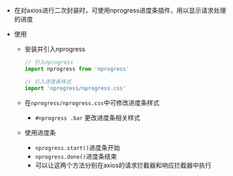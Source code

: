 - 在对axios进行二次封装时，可使用nprogress进度条插件，用以显示请求处理的进度

- 使用

  - 安装并引入nprogress

    ~~~javascript
    // 引入nprogress
    import nprogress from 'nprogress'
    
    // 引入进度条样式
    import 'nprogress/nprogress.css'
    ~~~

  - 在`nprogress/nprogress.css`中可修改进度条样式

    - `#nprogress .bar` 更改进度条相关样式

  - 使用进度条

    - `nprogress.start()`进度条开始
    - `nprogress.done()`进度条结束
    - 可以让这两个方法分别在axios的请求拦截器和响应拦截器中执行